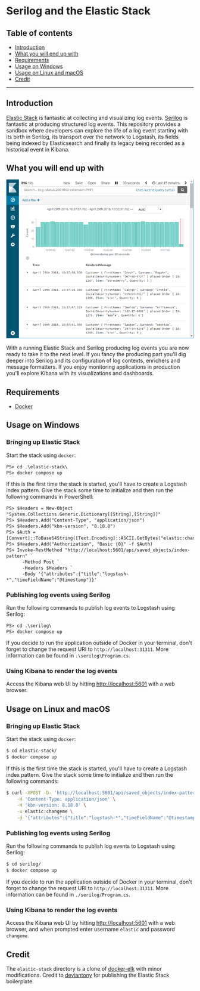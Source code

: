 # Serilog and the Elastic Stack

## Table of contents

- [Introduction](#introduction)
- [What you will end up with](#what-you-will-end-up-with)
- [Requirements](#requirements)
- [Usage on Windows](#usage-on-windows)
- [Usage on Linux and macOS](#usage-on-linux-and-macos)
- [Credit](#credit)

---

## Introduction

[Elastic Stack](https://www.elastic.co/products) is fantastic at collecting and visualizing log events. [Serilog](https://serilog.net/) is fantastic at producing structured log events. This repository provides a sandbox where developers can explore the life of a log event starting with its birth in Serilog, its transport over the network to Logstash, its fields being indexed by Elasticsearch and finally its legacy being recorded as a historical event in Kibana.

## What you will end up with

![alt text](./doc/resources/kibana.png "Kibana rendering log events")

With a running Elastic Stack and Serilog producing log events you are now ready to take it to the next level. If you fancy the producing part you'll dig deeper into Serilog and its configuration of log contexts, enrichers and message formatters. If you enjoy monitoring applications in production you'll explore Kibana with its visualizations and dashboards.

## Requirements

- [Docker](https://www.docker.com/community-edition#/download)

## Usage on Windows

### Bringing up Elastic Stack

Start the stack using `docker`:

```posh
PS> cd .\elastic-stack\
PS> docker compose up
```

If this is the first time the stack is started, you'll have to create a Logstash index pattern. Give the stack some time to initialize and then run the following commands in PowerShell:

```posh
PS> $Headers = New-Object "System.Collections.Generic.Dictionary[[String],[String]]"
PS> $Headers.Add("Content-Type", "application/json")
PS> $Headers.Add("kbn-version", "8.18.8")
PS> $Auth = [Convert]::ToBase64String([Text.Encoding]::ASCII.GetBytes("elastic:changeme"))
PS> $Headers.Add("Authorization", "Basic {0}" -f $Auth)
PS> Invoke-RestMethod "http://localhost:5601/api/saved_objects/index-pattern" `
      -Method Post `
      -Headers $Headers `
      -Body '{"attributes":{"title":"logstash-*","timeFieldName":"@timestamp"}}'
```

### Publishing log events using Serilog

Run the following commands to publish log events to Logstash using Serilog:

```posh
PS> cd .\serilog\
PS> docker compose up
```

If you decide to run the application outside of Docker in your terminal, don't forget to change the request URI to `http://localhost:31311`. More information can be found in `.\serilog\Program.cs`.

### Using Kibana to render the log events

Access the Kibana web UI by hitting [http://localhost:5601](http://localhost:5601) with a web browser.

## Usage on Linux and macOS

### Bringing up Elastic Stack

Start the stack using `docker`:

```bash
$ cd elastic-stack/
$ docker compose up
```

If this is the first time the stack is started, you'll have to create a Logstash index pattern. Give the stack some time to initialize and then run the following commands:

```bash
$ curl -XPOST -D- 'http://localhost:5601/api/saved_objects/index-pattern' \
    -H 'Content-Type: application/json' \
    -H 'kbn-version: 8.18.8' \
    -u elastic:changeme \
    -d '{"attributes":{"title":"logstash-*","timeFieldName":"@timestamp"}}'
```

### Publishing log events using Serilog

Run the following commands to publish log events to Logstash using Serilog:

```bash
$ cd serilog/
$ docker compose up
```

If you decide to run the application outside of Docker in your terminal, don't forget to change the request URI to `http://localhost:31311`. More information can be found in `./serilog/Program.cs`.

### Using Kibana to render the log events

Access the Kibana web UI by hitting [http://localhost:5601](http://localhost:5601) with a web browser, and when prompted enter username `elastic` and password `changeme`.

## Credit

The `elastic-stack` directory is a clone of [docker-elk](https://github.com/deviantony/docker-elk) with minor modifications. Credit to [deviantony](https://github.com/deviantony) for publishing the Elastic Stack boilerplate.
